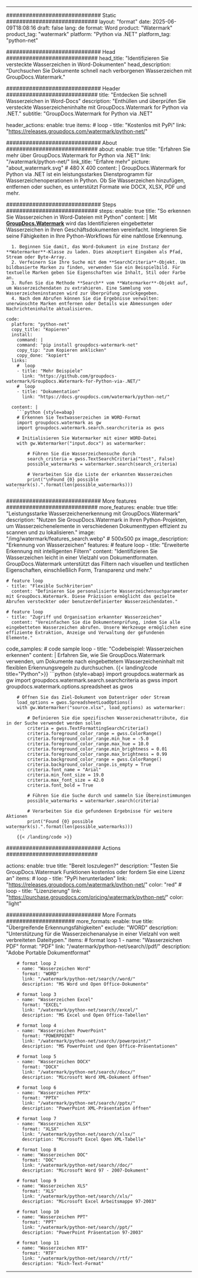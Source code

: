 
---
############################# Static ############################
layout: "format"
date:  2025-06-09T18:08:16
draft: false
lang: de
format: Word
product: "Watermark"
product_tag: "watermark"
platform: "Python via .NET"
platform_tag: "python-net"

############################# Head ############################
head_title: "Identifizieren Sie versteckte Wasserzeichen in Word-Dokumenten"
head_description: "Durchsuchen Sie Dokumente schnell nach verborgenen Wasserzeichen mit GroupDocs.Watermark."

############################# Header ############################
title: "Entdecken Sie schnell Wasserzeichen in Word-Docs" 
description: "Enthüllen und überprüfen Sie versteckte Wasserzeicheninhalte mit GroupDocs.Watermark for Python via .NET."
subtitle: "GroupDocs.Watermark for Python via .NET" 

header_actions:
  enable: true
  items:
    #  loop
    - title: "Kostenlos mit PyPi"
      link: "https://releases.groupdocs.com/watermark/python-net/"
      
############################# About ############################
about:
    enable: true
    title: "Erfahren Sie mehr über GroupDocs.Watermark for Python via .NET"
    link: "/watermark/python-net/"
    link_title: "Erfahre mehr"
    picture: "about_watermark.svg" # 480 X 400
    content: |
       GroupDocs.Watermark for Python via .NET ist ein leistungsstarkes Dienstprogramm für Wasserzeichenoperationen in Python. Ob Sie Wasserzeichen hinzufügen, entfernen oder suchen, es unterstützt Formate wie DOCX, XLSX, PDF und mehr.

############################# Steps ############################
steps:
    enable: true
    title: "So erkennen Sie Wasserzeichen in Word-Dateien mit Python"
    content: |
      Mit **[GroupDocs.Watermark](https://products.groupdocs.com/watermark/python-net/)** wird das Identifizieren eingebetteter Wasserzeichen in Ihren Geschäftsdokumenten vereinfacht. Integrieren Sie seine Fähigkeiten in Ihre Python-Workflows für eine nahtlose Erkennung.
      
      1. Beginnen Sie damit, das Word-Dokument in eine Instanz der **Watermarker**-Klasse zu laden. Dies akzeptiert Eingaben als Pfad, Stream oder Byte-Array.
      2. Verfeinern Sie Ihre Suche mit dem **SearchCriteria**-Objekt. Um bildbasierte Marken zu finden, verwenden Sie ein Beispielbild. Für textuelle Marken geben Sie Eigenschaften wie Inhalt, Stil oder Farbe an.
      3. Rufen Sie die Methode **Search** vom **Watermarker**-Objekt auf, um Wasserzeichendaten zu extrahieren. Eine Sammlung von Wasserzeicheninstanzen wird zur Überprüfung zurückgegeben.
      4. Nach dem Abrufen können Sie die Ergebnisse verwalten: unerwünschte Marken entfernen oder Details wie Abmessungen oder Nachrichteninhalte aktualisieren.
   
    code:
      platform: "python-net"
      copy_title: "Kopieren"
      install:
        command: |
        command: "pip install groupdocs-watermark-net"
        copy_tip: "zum Kopieren anklicken"
        copy_done: "kopiert"
      links:
        #  loop
        - title: "Mehr Beispiele"
          link: "https://github.com/groupdocs-watermark/GroupDocs.Watermark-for-Python-via-.NET/"
        #  loop
        - title: "Dokumentation"
          link: "https://docs.groupdocs.com/watermark/python-net/"
          
      content: |
        ```python {style=abap}
        # Erkennen Sie Textwasserzeichen im WORD-Format
        import groupdocs.watermark as gw
        import groupdocs.watermark.search.searchcriteria as gwss

        # Initialisieren Sie Watermarker mit einer WORD-Datei
        with gw.Watermarker("input.docx") as watermarker:

            # Führen Sie die Wasserzeichensuche durch
            search_criteria = gwss.TextSearchCriteria("test", False)
            possible_watermarks = watermarker.search(search_criteria)

            # Verarbeiten Sie die Liste der erkannten Wasserzeichen
            print("\nFound {0} possible watermark(s).".format(len(possible_watermarks)))
        ```            

############################# More features ############################
more_features:
  enable: true
  title: "Leistungsstarke Wasserzeichenerkennung mit GroupDocs.Watermark"
  description: "Nutzen Sie GroupDocs.Watermark in Ihren Python-Projekten, um Wasserzeichenelemente in verschiedenen Dokumenttypen effizient zu scannen und zu lokalisieren."
  image: "/img/watermark/features_search.webp" # 500x500 px
  image_description: "Erkennung von Wasserzeichen"
  features:
    # feature loop
    - title: "Erweiterte Erkennung mit intelligenten Filtern"
      content: "Identifizieren Sie Wasserzeichen leicht in einer Vielzahl von Dokumentformaten. GroupDocs.Watermark unterstützt das Filtern nach visuellen und textlichen Eigenschaften, einschließlich Form, Transparenz und mehr."

    # feature loop
    - title: "Flexible Suchkriterien"
      content: "Definieren Sie personalisierte Wasserzeichensuchparameter mit GroupDocs.Watermark. Diese Präzision ermöglicht das gezielte Abrufen versteckter oder benutzerdefinierter Wasserzeichendaten."

    # feature loop
    - title: "Zugriff und Organisation erkannter Wasserzeichen"
      content: "Vereinfachen Sie die Dokumentenprüfung, indem Sie alle eingebetteten Wasserzeichen abrufen. Unsere Werkzeuge ermöglichen eine effiziente Extraktion, Anzeige und Verwaltung der gefundenen Elemente."
      
  code_samples:
    # code sample loop
    - title: "Codebeispiel: Wasserzeichen erkennen"
      content: |
        Erfahren Sie, wie Sie GroupDocs.Watermark verwenden, um Dokumente nach eingebettetem Wasserzeicheninhalt mit flexiblen Erkennungsregeln zu durchsuchen.
        {{< landing/code title="Python">}}
        ```python {style=abap}
        import groupdocs.watermark as gw
        import groupdocs.watermark.search.searchcriteria as gwss
        import groupdocs.watermark.options.spreadsheet as gwos

        # Öffnen Sie das Ziel-Dokument vom Datenträger oder Stream
        load_options = gwos.SpreadsheetLoadOptions()
        with gw.Watermarker("source.xlsx", load_options) as watermarker:

            # Definieren Sie die spezifischen Wasserzeichenattribute, die in der Suche verwendet werden sollen
            criteria = gwss.TextFormattingSearchCriteria()
            criteria.foreground_color_range = gwss.ColorRange()
            criteria.foreground_color_range.min_hue = -5.0
            criteria.foreground_color_range.max_hue = 10.0
            criteria.foreground_color_range.min_brightness = 0.01
            criteria.foreground_color_range.max_brightness = 0.99
            criteria.background_color_range = gwss.ColorRange()
            criteria.background_color_range.is_empty = True
            criteria.font_name = "Arial"
            criteria.min_font_size = 19.0
            criteria.max_font_size = 42.0
            criteria.font_bold = True

            # Führen Sie die Suche durch und sammeln Sie Übereinstimmungen
            possible_watermarks = watermarker.search(criteria)

            # Verarbeiten Sie die gefundenen Ergebnisse für weitere Aktionen
            print("Found {0} possible watermark(s).".format(len(possible_watermarks)))
        ```
        {{< /landing/code >}}


############################# Actions ############################

actions:
  enable: true
  title: "Bereit loszulegen?"
  description: "Testen Sie GroupDocs.Watermark Funktionen kostenlos oder fordern Sie eine Lizenz an"
  items:
    #  loop
    - title: "PyPi herunterladen"
      link: "https://releases.groupdocs.com/watermark/python-net/"
      color: "red"
        #  loop
    - title: "Lizenzierung"
      link: "https://purchase.groupdocs.com/pricing/watermark/python-net/"
      color: "light"


############################# More Formats #####################
more_formats:
    enable: true
    title: "Übergreifende Erkennungsfähigkeiten"
    exclude: "WORD"
    description: "Unterstützung für die Wasserzeichenanalyse in einer Vielzahl von weit verbreiteten Dateitypen."
    items: 
        # format loop 1
        - name: "Wasserzeichen PDF"
          format: "PDF"
          link: "/watermark/python-net/search//pdf/"
          description: "Adobe Portable Dokumentformat"

        # format loop 2
        - name: "Wasserzeichen Word"
          format: "WORD"
          link: "/watermark/python-net/search//word/"
          description: "MS Word und Open Office-Dokumente"
          
        # format loop 3
        - name: "Wasserzeichen Excel"
          format: "EXCEL"
          link: "/watermark/python-net/search//excel/"
          description: "MS Excel und Open Office-Tabellen"

        # format loop 4
        - name: "Wasserzeichen PowerPoint"
          format: "POWERPOINT"
          link: "/watermark/python-net/search//powerpoint/"
          description: "MS PowerPoint und Open Office-Präsentationen"

        # format loop 5
        - name: "Wasserzeichen DOCX"
          format: "DOCX"
          link: "/watermark/python-net/search//docx/"
          description: "Microsoft Word XML-Dokument öffnen"
          
        # format loop 6
        - name: "Wasserzeichen PPTX"
          format: "PPTX"
          link: "/watermark/python-net/search//pptx/"
          description: "PowerPoint XML-Präsentation öffnen"
          
        # format loop 7
        - name: "Wasserzeichen XLSX"
          format: "XLSX"
          link: "/watermark/python-net/search//xlsx/"
          description: "Microsoft Excel Open XML-Tabelle"

        # format loop 8
        - name: "Wasserzeichen DOC"
          format: "DOC"
          link: "/watermark/python-net/search//doc/"
          description: "Microsoft Word 97 - 2007-Dokument"

        # format loop 9
        - name: "Wasserzeichen XLS"
          format: "XLS"
          link: "/watermark/python-net/search//xls/"
          description: "Microsoft Excel Arbeitsmappe 97-2003"

        # format loop 10
        - name: "Wasserzeichen PPT"
          format: "PPT"
          link: "/watermark/python-net/search//ppt/"
          description: "PowerPoint Präsentation 97-2003"

        # format loop 11
        - name: "Wasserzeichen RTF"
          format: "RTF"
          link: "/watermark/python-net/search//rtf/"
          description: "Rich-Text-Format"

---